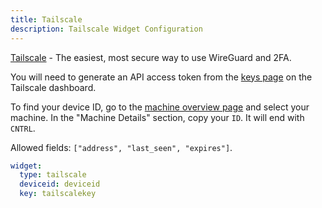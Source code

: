 ```yaml
---
title: Tailscale
description: Tailscale Widget Configuration
---
```


[Tailscale](https://github.com/tailscale/tailscale) - The easiest, most secure way to use WireGuard and 2FA.

You will need to generate an API access token from the [keys page](https://login.tailscale.com/admin/settings/keys) on the Tailscale dashboard.

To find your device ID, go to the [machine overview page](https://login.tailscale.com/admin/machines) and select your machine. In the "Machine Details" section, copy your `ID`. It will end with `CNTRL`.

Allowed fields: `["address", "last_seen", "expires"]`.

```yaml
widget:
  type: tailscale
  deviceid: deviceid
  key: tailscalekey
```
